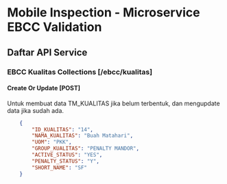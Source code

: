 # Mobile Inspection - Microservice EBCC Validation

## Daftar API Service

### EBCC Kualitas Collections [/ebcc/kualitas]

#### Create Or Update [POST] 

Untuk membuat data TM_KUALITAS jika belum terbentuk, dan mengupdate data jika sudah ada.

``` json
	{
		"ID_KUALITAS": "14",
		"NAMA_KUALITAS": "Buah Matahari",
		"UOM": "PKK",
		"GROUP_KUALITAS": "PENALTY MANDOR",
		"ACTIVE_STATUS": "YES",
		"PENALTY_STATUS": "Y",
		"SHORT_NAME": "SF"
	}
```